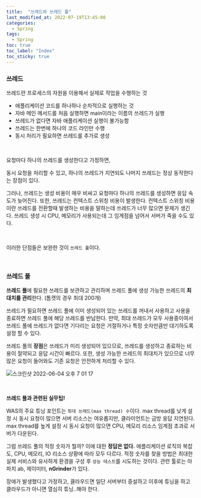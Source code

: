 ```yaml
---
title:  "쓰레드와 쓰레드 풀"
last_modified_at: 2022-07-19T13:45:00
categories: 
  - Spring
tags:
  - Spring
toc: true
toc_label: "Index"
toc_sticky: true
---
```


### 쓰레드

쓰레드란 프로세스의 자원을 이용해서 실제로 작업을 수행하는 것

- 애플리케이션 코드를 하나하나 순차적으로 실행하는 것
- 자바 메인 메서드를 처음 실행하면 main이라는 이름의 쓰레드가 실행
- 쓰레드가 없다면 자바 애플리케이션 실행이 불가능함
- 쓰레드는 한번에 하나의 코드 라인만 수행
- 동시 처리가 필요하면 쓰레드를 추가로 생성

<br>

요청마다 하나의 쓰레드를 생성한다고 가정하면,

동시 요청을 처리할 수 있고, 하나의 쓰레드가 지연되도 나머지 쓰레드는 정상 동작한다는 장점이 있다.

그러나, 쓰레드는 생성 비용이 매우 비싸고 요청마다 하나의 쓰레드를 생성하면 응답 속도가 늦어진다. 또한, 쓰레드는 컨텍스트 스위칭 비용이 발생한다. 컨텍스트 스위칭 비용이란 쓰레드를 전환할때 발생하는 비용을 말하는데 쓰레드가 너무 많으면 문제가 생긴다. 쓰레드 생성 시 CPU, 메모리가 사용되는데 그 임계점을 넘어서 서버가 죽을 수도 있다.

<br>

이러한 단점들은 보완한 것이 `쓰레드 풀`이다.

<br>

### 쓰레드 풀

**쓰레드 풀**에 필요한 쓰레드를 보관하고 관리하며 쓰레드 풀에 생성 가능한 쓰레드의 **최대치를 관리**한다. (톰캣의 경우 최대 200개)

쓰레드가 필요하면 쓰레드 풀에 이미 생성되어 있는 쓰레드를 꺼내서 사용하고 사용을 종료하면 쓰레드 풀에 해당 쓰레드를 반납한다. 만약, 최대 쓰레드가 모두 사용중이여서 쓰레드 풀에 쓰레드가 없다면 기다리는 요청은 거절하거나 특정 숫자만큼만 대기하도록 설정 할 수 있다.

쓰레드 풀의 **장점**은 쓰레드가 미리 생성되어 있으므로, 쓰레드를 생성하고 종료하는 비용이 절약되고 응답 시간이 빠르다. 또한, 생성 가능한 쓰레드의 최대치가 있으므로 너무 많은 요청이 들어와도 기존 요청은 안전하게 처리할 수 있다.

![스크린샷 2022-06-04 오후 7 01 17](https://user-images.githubusercontent.com/79130276/171995261-2d293258-9bda-4cfe-b119-9fdc6332eaa5.png)

<br>

**쓰레드 풀과 관련된 실무팁!**

WAS의 주요 튜닝 포인트는 `최대 쓰레드(max thread) 수`이다. max thread를 낮게 설정 시 동시 요청이 많으면 서버 리소스는 여유롭지만, 클라이언트는 금방 응답 지연된다. max thread를 높게 설정 시 동시 요청이 많으면 CPU, 메모리 리소스 임계점 초과로 서버가 다운된다.

그럼 쓰레드 풀의 적정 숫자가 뭘까? 이에 대한 **정답은 없다.** 애플리케이션 로직의 복잡도, CPU, 메모리, IO 리소스 상황에 따라 모두 다르다. 적정 숫자를 찾을 방법은 최대한 실제 서비스와 유사하게 환경을 구성 후 `성능 테스트`를 시도하는 것이다. 관련 툴로는 아파치 ab, 제이미터, **nGrinder**가 있다.

장애가 발생했다고 가정하고, 클라우드면 일단 서버부터 증설하고 이후에 튜닝을 하고 클라우드가 아니면 열심히 튜닝..해야 한다.